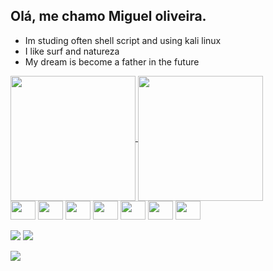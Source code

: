 ## Olá, me chamo Miguel oliveira. 
-   Im studing often shell script and using kali linux
-   I like surf and natureza
-   My dream is become a father in the future

<a href="https://github.com/anuraghazra/github-readme-stats">
  <img height=200 align="center" src="https://github-readme-stats.vercel.app/api?username=yamotoz&show_icons=true&theme=transparent" />
</a>
<a href="https://github.com/anuraghazra/convoychat">
  <img height=200 align="center" src="https://github-readme-stats.vercel.app/api/top-langs?username=yamotoz&show_icons=true&theme=transparent&layout=compact&langs_count=8&card_width=320" />
</a>
<div>
  <img src="https://cdn.jsdelivr.net/gh/devicons/devicon@latest/icons/bash/bash-original.svg" height=30 width=40 />
<img src="https://cdn.jsdelivr.net/gh/devicons/devicon@latest/icons/python/python-original.svg" height=30 width=40 />
<img src="https://cdn.jsdelivr.net/gh/devicons/devicon@latest/icons/vscode/vscode-original.svg" height=30 width=40 />
<img src="https://cdn.jsdelivr.net/gh/devicons/devicon@latest/icons/linux/linux-original.svg"  height=30 width=40 />
<img src="https://cdn.jsdelivr.net/gh/devicons/devicon@latest/icons/debian/debian-original.svg" height=30 width=40 />
<img src="https://cdn.jsdelivr.net/gh/devicons/devicon@latest/icons/css3/css3-original.svg" height=30 width=40 />
<img src="https://cdn.jsdelivr.net/gh/devicons/devicon@latest/icons/html5/html5-original.svg"  height=30 width=40 />
</div>

<div>
 
  <a href="https://br.linkedin.com/in/miguel-oliveira-5a9a6b264" target="_blank"><img src="https://img.shields.io/badge/LinkedIn-0077B5?style=for-the-badge&logo=linkedin&logoColor=white"></a>
  <a href="https://www.instagram.com/miguel_yamoto/?next=%2F" target="_blank"> <img src="https://img.shields.io/badge/Instagram-E4405F?style=for-the-badge&logo=instagram&logoColor=white">  </a>
</div>

<img src="https://i.gifer.com/origin/84/84d79f587caeee69caf306386ec3527d_w200.gif">



          

          
          

          
          
          
          


          
